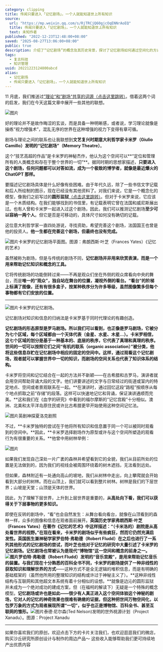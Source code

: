```yaml
---
category: clipping
title: 传闻只要进入「记忆剧场」，一个人就能知道世上所有知识
source:
  url: "https://mp.weixin.qq.com/s/RjTRCjQ60gjcOqENNrAoEQ"
  title: 传闻只要进入「记忆剧场」，一个人就能知道世上所有知识
  text: 未知作者
published: "2022-12-23T12:48:00+08:00"
saved: "2025-08-27T13:06:00+08:00"
public: true
description: 介绍了“记忆剧场”的概念及其历史背景，探讨了记忆剧场如何通过空间化的方式帮助人们组织和记忆知识，并将其与现代的知识体系如博物馆、百科全书和互联网进行了类比。
tags:
  - 复古科技
  - 知识管理
uuid: 20221223124800abcd
alias:
  - 记忆剧场
  - 传闻只要进入「记忆剧场」，一个人就能知道世上所有知识
---
```


11 月底，我们推送过[”理论“和”剧场“共享的词源（点击这里跳转）](http://mp.weixin.qq.com/s?__biz=MzU3Mjk1ODAxOQ==&mid=2247494107&idx=1&sn=e4b96b42a57050d3d24df638ef6a1f6c&chksm=fcca5df7cbbdd4e1ee86a35ee7eee865512273407bfec93a695ca96c504ec1214599914bec15&scene=21#wechat_redirect)。借着这两个词的启发，我们在今天这篇文章中展开一些其他的联想。

![图片](https://mmbiz.qpic.cn/mmbiz_png/3Gf67YjbRiaym4Fzt02GBibfHkibvib3aLibj73N6bfft4des6jLdEPqgicrIzLsbZL6RzC1DQpzpPt5quzjl8TI59mw/640?wx_fmt=png)

好的理论并不是故作晦涩的玄谈，而是具备一种明晰感，或者说，学习理论就像是操练“视力增强术”，混乱无序的世界在这种增强的视力下变得有章可循。

剧场与理论之间的联系也让我联想到**文艺复兴时期意大利哲学家卡米罗（Giulio Camillo）发明的“记忆剧场”（Memory Theatre）**。

这个“技艺高超的作品”是卡米罗的神秘杰作，他认为这个空间可以**“定位和管理所有的人类概念和存在于整个世界的一切”**。据同时期的思想家描述，**只要进入这个剧场，任何问题都可以对答如流，成为一个极致的博学者，就像是最近爆火的 ChatGPT 那样。**

要描述记忆剧场具体是什么好像有些困难。由于年代久远，除了一些书信文字记载和后人所绘制的图示，现在已经没有其他资料了。对我们来说，它是一个概念化的模型，像我们之前写过的**圆形监狱**[（点击这里跳转）](http://mp.weixin.qq.com/s?__biz=MzU3Mjk1ODAxOQ==&mid=2247484835&idx=1&sn=7da84108aee76573e150082a22ce2f72&chksm=fcc9b18fcbbe3899af614b8760b2da6e94b57cbcfef1ad85dd3ca3eb81266d48e225767f2d48&scene=21#wechat_redirect)。但对于卡米罗来说，它应该是一个木质结构。在我们能够找到的书信里，有记载表明它曾在法国和威尼斯展出过。也有人曾和卡米罗一起进入过这个剧场，因此，我们可以推测记忆剧场**至少可以容纳一两个人**。但它是否是可移动的，具体尺寸如何没有确切的记载。

这位意大利哲学家一直四处游说，寻找资助，希望完善这个剧场，法国国王也曾是他的投资人。**他一生都在完善这个剧场，但最终也没有完成。**

![图片](https://mmbiz.qpic.cn/mmbiz_jpg/3Gf67YjbRiaxBBRydiaMzJslsVyhXRicMNKfuPI6BibEOuyMQVUtM3NCGRq1lYicXwbezicUkeTxCOPIoXianGfcayMPw/640?wx_fmt=jpeg)卡米罗的记忆剧场平面图。图源：弗朗西斯·叶芝（Frances Yates）《记忆的艺术》

虽然被称为剧场，但是与传统的剧场不同，**记忆剧场并非用来欣赏表演，而是一个用来帮助记忆知识和概念的工具。**

它将传统剧场的功能倒转过来——不再是观众们坐在外侧的观众席看向中央的舞台，而是**唯一的“观众”，独自站在舞台的位置，凝视外侧的看台。“看台”的阶梯上标满了图像，还有有很多盒子，按某种秩序分为许多等级，虽然图像繁多但每个事物都有它们安放的位置。**

---

![图片](https://mmbiz.qpic.cn/mmbiz_jpg/3Gf67YjbRiazJXWzYr5wK3yezvERiaCCsFqic1ibMoy1iaL8PKplQ4CoEc0dphokMZm7ExFcYibtYojvZomGazEwAbBQ/640?wx_fmt=jpeg)卡米罗的记忆剧场。

记忆剧场对知识和信息的归纳法是卡米罗基于同时代理论的有趣创造。

**记忆剧场的形态原型是罗马剧场。**所以我们可以看到，也正像是罗马剧场，它被分为七个区域，每个区域都由一个天体代表（金星、水星、木星...）。卡米罗相信，这七个区域的划分是基于一种基本的、底层的秩序，它代表了真理和真理的秩序。世间的一切可以按照它们之间“有机的联系（organic association）”被分类，他将这些信息存贮在记忆剧场中相应的固定的空间中。这样，通过观看这个记忆剧场，观者就可以掌握世界中一切的知识，而**剧场的空间关系也代表了知识体系的结构。**

卡米罗将空间和记忆结合在一起的方法并不新颖——在古希腊和古罗马，演讲者就会用空间帮助背诵大段的文字。他们讲要讲述的文字与日常经过的街道或室内的特定地点、空间或者景观联系在一起。**在演讲时，通过回忆这段“路程”按顺序从每个地点抓取之前“存储”的段落。这样可以快速地记忆和背诵，保证演讲通顺而完美。**这和我们在《血字的研究》中看到的福尔摩斯的“记忆宫殿”十分相似。澳洲、北美和太平洋岛原住民或许比古希腊更早开始使用这种空间记忆法。

![图片](https://mmbiz.qpic.cn/mmbiz_jpg/3Gf67YjbRiazJXWzYr5wK3yezvERiaCCsFV62Fy0ALbk5tDtKE04EqNlNlL7ZwlZD3ZFonXwYs3hMlHzYODNNXiaw/640?wx_fmt=jpeg)英剧神探夏洛克剧照

不过，**卡米罗独特的尝试在于他将所有知识和信息置于同一个可以被同时观看到的空间中。**因此，**卡米罗选择剧场作为原型或许与这个空间所塑造的观看行为有很重要的关系。**他曾中用树林举例：

![图片](https://mmbiz.qpic.cn/mmbiz_png/3Gf67YjbRiawibE2AGTdJJxP1b0PcMrCcicyyibrkCSicxw5sEWSLqEaImMEibujeY7jLuOepI1Waw1q0Bz9RmvZ8uAQ/640?wx_fmt=png)

如果我们发现自己深处一片广袤的森林并希望看到它的全貌，我们从目前所处的位置是无法做到的，因为我们的视线会被周围环绕着的树木遮挡，无法看到远处。

但如果，森林附近有一处通向高山的坡地，我们从树林中走出，向上攀爬就会开始看到大部分的树林。而在山顶上，我们就可以看到整片树林。树林是我们的下层世界；山坡是天堂；山顶是天体的世界。

因此，为了理解下层世界，上升到上层世界是重要的，**从高处向下看，我们可以获得关于下层事物的更多知识。**

即使在反转的剧场中，“看”也会自然发生：从舞台看向看台，就像在山顶看到的森林一样，众多的图像和信息在观者面前展开。**英国历史学家弗朗西斯·叶芝（Frances Yates）在著作《记忆的艺术》中这样描述：“（卡米洛的）剧院是从高处看世界的视野。”**在现在看来，卡米罗的剧场似乎有些疯狂，然而它仍然充满启发性。英国医生兼神秘学家罗伯特·弗勒德（Robert Fludd）在之后也进行了一系列其他形式的记忆剧场的尝试，而叶芝也他对于记忆的研究中大量引述了卡米罗的记忆剧场。**记忆剧场也常被认为是现代“博物馆”这一空间和概念的前身之一。**![图片](https://mmbiz.qpic.cn/mmbiz_jpg/3Gf67YjbRiazJXWzYr5wK3yezvERiaCCsFLBjdRJesZC4u7881CZFz3G4s4sic2aBicBf0KVPpsDx6PSMERW2oBHiaQ/640?wx_fmt=jpeg)罗伯特·弗勒德（Robert Fludd）发明的“音乐宫殿”，是用来帮助记忆音乐的装置。与我们现在十分熟悉的百科全书不同，卡米罗的剧场提供了一种**非线性的获取知识和理解世界的方式**——这种方式不是全无逻辑的堆积信息，而是有明确的基础框架的（虽然他所用的整理知识的结构或许过于神秘主义了）。**这种非线性结构与互联网和其他超文本系统有着十分相似的设想。**就像是边沁的圆形监狱并未成为一个绝对成功的建成方案，但（在福柯的解读下）无疑是一个特殊的概念模型。**记忆剧场或许也是如此——很少有人真正进入这个空间体验这个神秘的剧场，它对人的记忆的神奇效果也很难有确凿的证据，但这种把世间万物空间化，以包罗万象的方式为观者展现所谓“一切”，似乎也正是博物馆、百科全书、甚至互联网的雏形。**![图片](https://mmbiz.qpic.cn/mmbiz_png/3Gf67YjbRiay85VVibzeiar93vG2aytcdiawtoJp6twMdzysph211bGGW1c65vYNQvwf8cesy00IE9mwywVw87NpHg/640?wx_fmt=png)泰德·尼尔森(Ted Nelson)发明的世外桃源计划（Project Xanadu）。图源：Project Xanadu

---

如果你喜欢我们的原创，欢迎点击下方的卡片关注我们，也欢迎逛逛我们的微店，购买沙丘研究所原创设计与制作的周边产品～ 这些收入能够帮助我们更可持续地产出优质内容
